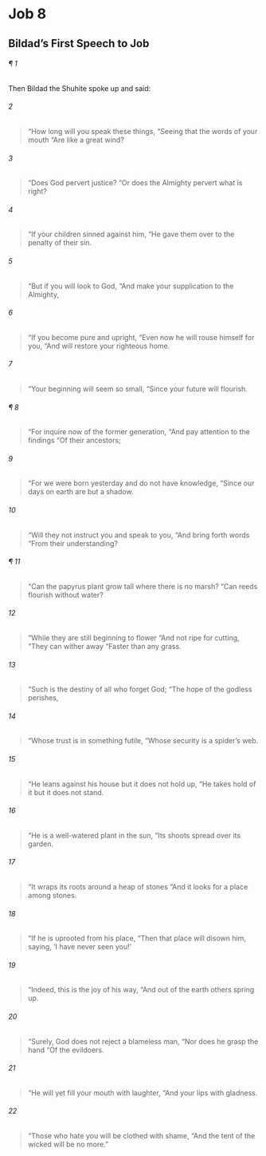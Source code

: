 # Job 8
## Bildad’s First Speech to Job
###### ¶ 1
Then Bildad the Shuhite spoke up and said:
###### 2
> “How long will you speak these things,
> “Seeing that the words of your mouth
> “Are like a great wind?
###### 3
> “Does God pervert justice?
> “Or does the Almighty pervert what is right?
###### 4
> “If your children sinned against him,
> “He gave them over to the penalty of their sin.
###### 5
> “But if you will look to God,
> “And make your supplication to the Almighty,
###### 6
> “If you become pure and upright,
> “Even now he will rouse himself for you,
> “And will restore your righteous home.
###### 7
> “Your beginning will seem so small,
> “Since your future will flourish.
###### ¶ 8
> “For inquire now of the former generation,
> “And pay attention to the findings
> “Of their ancestors;
###### 9
> “For we were born yesterday and do not have knowledge,
> “Since our days on earth are but a shadow.
###### 10
> “Will they not instruct you and speak to you,
> “And bring forth words
> “From their understanding?
###### ¶ 11
> “Can the papyrus plant grow tall where there is no marsh?
> “Can reeds flourish without water?
###### 12
> “While they are still beginning to flower
> “And not ripe for cutting,
> “They can wither away
> “Faster than any grass.
###### 13
> “Such is the destiny of all who forget God;
> “The hope of the godless perishes,
###### 14
> “Whose trust is in something futile,
> “Whose security is a spider’s web.
###### 15
> “He leans against his house but it does not hold up,
> “He takes hold of it but it does not stand.
###### 16
> “He is a well-watered plant in the sun,
> “Its shoots spread over its garden.
###### 17
> “It wraps its roots around a heap of stones
> “And it looks for a place among stones.
###### 18
> “If he is uprooted from his place,
> “Then that place will disown him, saying,
> ‘I have never seen you!’
###### 19
> “Indeed, this is the joy of his way,
> “And out of the earth others spring up.
###### 20
> “Surely, God does not reject a blameless man,
> “Nor does he grasp the hand
> “Of the evildoers.
###### 21
> “He will yet fill your mouth with laughter,
> “And your lips with gladness.
###### 22
> “Those who hate you will be clothed with shame,
> “And the tent of the wicked will be no more.”
